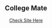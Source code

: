 <div align=center>

## College Mate

[Check Site Here](https://saihota.github.io/College-Mate/HTML/)

</div>
